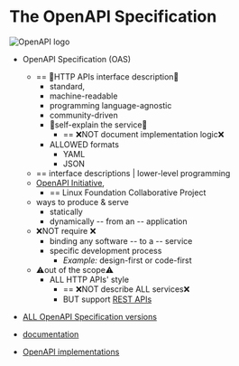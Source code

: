 # The OpenAPI Specification

![OpenAPI logo](https://avatars3.githubusercontent.com/u/16343502?v=3&s=200)


* OpenAPI Specification (OAS)
  * == 👀HTTP APIs interface description👀
    * standard, 
    * machine-readable
    * programming language-agnostic
    * community-driven
    * 👀self-explain the service👀
      * == ❌NOT document implementation logic❌
    * ALLOWED formats
      * YAML
      * JSON
  * == interface descriptions | lower-level programming 
  * [OpenAPI Initiative](https://www.openapis.org/),
    * == Linux Foundation Collaborative Project
  * ways to produce & serve
    * statically
    * dynamically -- from an -- application
  * ❌NOT require ❌
    * binding any software -- to a -- service
    * specific development process
      * _Example:_ design-first or code-first 
  * ⚠️out of the scope⚠️
    * ALL HTTP APIs' style
      * == ❌NOT describe ALL services❌
      * BUT support [REST APIs](https://en.wikipedia.org/wiki/Representational_state_transfer)

* [ALL OpenAPI Specification versions](versions)
* [documentation](https://github.com/dancer1325/OpenAPI-Documentation)
* [OpenAPI implementations](IMPLEMENTATIONS.md)
